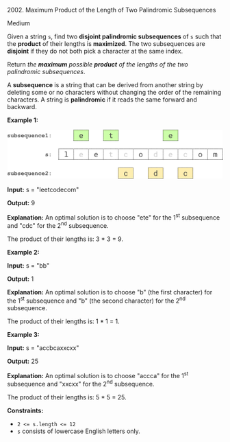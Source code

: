 2002\. Maximum Product of the Length of Two Palindromic Subsequences

Medium

Given a string `s`, find two **disjoint palindromic subsequences** of `s` such that the **product** of their lengths is **maximized**. The two subsequences are **disjoint** if they do not both pick a character at the same index.

Return _the **maximum** possible **product** of the lengths of the two palindromic subsequences_.

A **subsequence** is a string that can be derived from another string by deleting some or no characters without changing the order of the remaining characters. A string is **palindromic** if it reads the same forward and backward.

**Example 1:**

![example-1](two-palindromic-subsequences.png)

**Input:** s = "leetcodecom"

**Output:** 9

**Explanation:** An optimal solution is to choose "ete" for the 1<sup>st</sup> subsequence and "cdc" for the 2<sup>nd</sup> subsequence.

The product of their lengths is: 3 \* 3 = 9. 

**Example 2:**

**Input:** s = "bb"

**Output:** 1

**Explanation:** An optimal solution is to choose "b" (the first character) for the 1<sup>st</sup> subsequence and "b" (the second character) for the 2<sup>nd</sup> subsequence.

The product of their lengths is: 1 \* 1 = 1. 

**Example 3:**

**Input:** s = "accbcaxxcxx"

**Output:** 25

**Explanation:** An optimal solution is to choose "accca" for the 1<sup>st</sup> subsequence and "xxcxx" for the 2<sup>nd</sup> subsequence.

The product of their lengths is: 5 \* 5 = 25. 

**Constraints:**

*   `2 <= s.length <= 12`
*   `s` consists of lowercase English letters only.